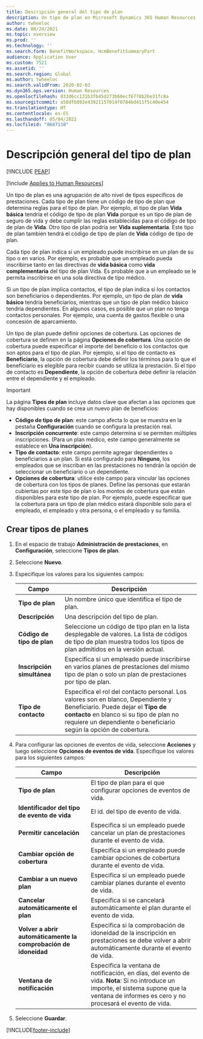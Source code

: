 ```yaml
---
title: Descripción general del tipo de plan
description: Un tipo de plan en Microsoft Dynamics 365 Human Resources es una agrupación de alto nivel de tipos específicos de prestaciones.
author: twheeloc
ms.date: 08/24/2021
ms.topic: overview
ms.prod: ''
ms.technology: ''
ms.search.form: BenefitWorkspace, HcmBenefitSummaryPart
audience: Application User
ms.custom: 7521
ms.assetid: ''
ms.search.region: Global
ms.author: twheeloc
ms.search.validFrom: 2020-02-03
ms.dyn365.ops.version: Human Resources
ms.openlocfilehash: 833d6cc131b3fb45d273b60ecf6778b2be31fc8a
ms.sourcegitcommit: a58dfb892e43921157014f0784bd411f5c40e454
ms.translationtype: HT
ms.contentlocale: es-ES
ms.lasthandoff: 05/04/2022
ms.locfileid: "8687118"
---
```

# <a name="plan-type-overview"></a>Descripción general del tipo de plan


[!INCLUDE [PEAP](../includes/peap-2.md)]

[!include [Applies to Human Resources](../includes/applies-to-hr.md)]

Un tipo de plan es una agrupación de alto nivel de tipos específicos de prestaciones. Cada tipo de plan tiene un código de tipo de plan que determina reglas para el tipo de plan. Por ejemplo, el tipo de plan **Vida básica** tendría el código de tipo de plan **Vida** porque es un tipo de plan de seguro de vida y debe cumplir las reglas establecidas para el código de tipo de plan de **Vida**. Otro tipo de plan podría ser **Vida suplementaria**. Este tipo de plan también tendrá el código de tipo de plan de **Vida** código de tipo de plan.

Cada tipo de plan indica si un empleado puede inscribirse en un plan de su tipo o en varios. Por ejemplo, es probable que un empleado pueda inscribirse tanto en las directivas de **vida básica** como **vida complementaria** del tipo de plan Vida. Es probable que a un empleado se le permita inscribirse en una sola directiva de tipo médico.

Si un tipo de plan implica contactos, el tipo de plan indica si los contactos son beneficiarios o dependientes. Por ejemplo, un tipo de plan de **vida básico** tendría beneficiarios, mientras que un tipo de plan médico básico tendría dependientes. En algunos casos, es posible que un plan no tenga contactos personales. Por ejemplo, una cuenta de gastos flexible o una concesión de aparcamiento.


Un tipo de plan puede definir opciones de cobertura. Las opciones de cobertura se definen en la página **Opciones de cobertura**. Una opción de cobertura puede especificar el importe del beneficio o los contactos que son aptos para el tipo de plan. Por ejemplo, si el tipo de contacto es **Beneficiario**, la opción de cobertura debe definir los términos para lo que el beneficiario es elegible para recibir cuando se utiliza la prestación. Si el tipo de contacto es **Dependiente**, la opción de cobertura debe definir la relación entre el dependiente y el empleado. 

> [!IMPORTANT]
> La página **Tipos de plan** incluye datos clave que afectan a las opciones que hay disponibles cuando se crea un nuevo plan de beneficios:
>
> - **Código de tipo de plan**: este campo afecta lo que se muestra en la pestaña **Configuración** cuando se configura la prestación real.  
> - **Inscripción concurrente**: este campo determina si se permiten múltiples inscripciones. (Para un plan médico, este campo generalmente se establece en **Una inscripción**).
> - **Tipo de contacto**: este campo permite agregar dependientes o beneficiarios a un plan. Si está configurado para **Ninguno**, los empleados que se inscriban en las prestaciones no tendrán la opción de seleccionar un beneficiario o un dependiente.
> - **Opciones de cobertura**: utilice este campo para vincular las opciones de cobertura con los tipos de planes. Define las personas que estarán cubiertas por este tipo de plan o los montos de cobertura que están disponibles para este tipo de plan. Por ejemplo, puede especificar que la cobertura para un tipo de plan médico estará disponible solo para el empleado, el empleado y otra persona, o el empleado y su familia.

## <a name="create-plan-types"></a>Crear tipos de planes

1. En el espacio de trabajo **Administración de prestaciones**, en **Configuración**, seleccione **Tipos de plan**.

2. Seleccione **Nuevo**.

3. Especifique los valores para los siguientes campos:

   | Campo | Descripción |
   | --- | --- |
   | **Tipo de plan** | Un nombre único que identifica el tipo de plan. |
   | **Descripción** | Una descripción del tipo de plan. |
   | **Código de tipo de plan** | Seleccione un código de tipo plan en la lista desplegable de valores. La lista de códigos de tipo de plan muestra todos los tipos de plan admitidos en la versión actual. |
   | **Inscripción simultánea** | Especifica si un empleado puede inscribirse en varios planes de prestaciones del mismo tipo de plan o solo un plan de prestaciones por tipo de plan. |
   | **Tipo de contacto** | Especifica el rol del contacto personal. Los valores son en blanco, Dependiente y Beneficiario. Puede dejar el **Tipo de contacto** en blanco si su tipo de plan no requiere un dependiente o beneficiario según la opción de cobertura. |

4. Para configurar las opciones de eventos de vida, seleccione **Acciones** y luego seleccione **Opciones de eventos de vida**. Especifique los valores para los siguientes campos:

   | Campo | Descripción |
   | --- | --- |
   | **Tipo de plan** | El tipo de plan para el que configurar opciones de eventos de vida. |
   | **Identificador del tipo de evento de vida** | El id. del tipo de evento de vida. |
   | **Permitir cancelación** | Especifica si un empleado puede cancelar un plan de prestaciones durante el evento de vida. |
   | **Cambiar opción de cobertura** | Especifica si un empleado puede cambiar opciones de cobertura durante el evento de vida. |
   | **Cambiar a un nuevo plan** | Especifica si un empleado puede cambiar planes durante el evento de vida. |
   | **Cancelar automáticamente el plan** | Especifica si se cancelará automáticamente el plan durante el evento de vida. |
   | **Volver a abrir automáticamente la comprobación de idoneidad** | Especifica si la comprobación de idoneidad de la inscripción en prestaciones se debe volver a abrir automáticamente durante el evento de vida. |
   | **Ventana de notificación** | Especifica la ventana de notificación, en días, del evento de vida. **Nota**: Si no introduce un importe, el sistema supone que la ventana de informes es cero y no procesará el evento de vida. |

5. Seleccione **Guardar**. 


[!INCLUDE[footer-include](../includes/footer-banner.md)]

